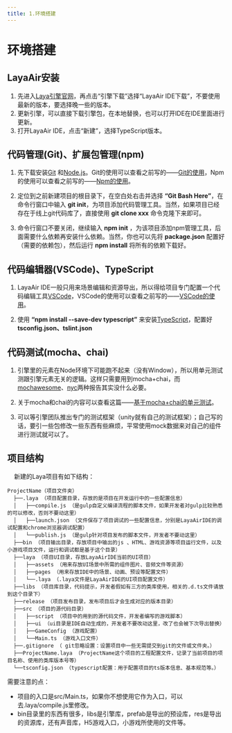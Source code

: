 ```yaml
---
title: 1.环境搭建
---
```


# 环境搭建

## LayaAir安装

1. 先进入[Laya引擎官网](https://ldc2.layabox.com/)，再点击“引擎下载”选择“LayaAir IDE下载”，不要使用最新的版本，要选择晚一些的版本。
2. 更新引擎，可以直接下载引擎包，在本地替换，也可以打开IDE在IDE里面进行更新。
3. 打开LayaAir IDE，点击“新建”，选择TypeScript版本。

## 代码管理(Git)、扩展包管理(npm)

1. 先下载安装[Git](https://git-scm.com/) 和[Node.js](https://nodejs.org/zh-cn/)。Git的使用可以查看之前写的——[Git的使用](/book-web/常用工具/Git的使用.md)，Npm的使用可以查看之前写的——[Npm的使用](/book-web/常用工具/Npm的使用.md)。  

2. 定位到之前新建项目的根目录下，在空白处右击并选择 **“Git Bash Here”**，在命令行窗口中输入 **git init**，为项目添加代码管理工具。当然，如果项目已经存在于线上git代码库了，直接使用 **git clone xxx** 命令克隆下来即可。

3. 命令行窗口不要关闭，继续输入 **npm init** ，为该项目添加npm管理工具，后面需要什么依赖再安装什么依赖。当然，你也可以先将 **package.json** 配置好（需要的依赖包），然后运行 **npm install** 将所有的依赖下载好。

## 代码编辑器(VSCode)、TypeScript

1. LayaAir IDE一般只用来场景编辑和资源导出，所以得给项目专门配置一个代码编辑工具[VSCode](https://code.visualstudio.com/)，VSCode的使用可以查看之前写的——[VSCode的使用](/book-web/常用工具/VSCode的使用.md)。

2. 使用 **“npm install --save-dev typescript”** 来安装[TypeScript](https://www.tslang.cn/)，配置好 **tsconfig.json、tslint.json**

## 代码测试(mocha、chai)

1. 引擎里的元素在Node环境下可能跑不起来（没有Window），所以用单元测试测跟引擎元素无关的逻辑。这样只需要用到mocha+chai，而[mochawesome](https://www.npmjs.com/package/mochawesome)、[nyc](https://www.npmjs.com/package/nyc)两种报告其实没什么必要。

2. 关于mocha和chai的内容可以查看这篇——[基于mocha+chai的单元测试](/book-web/web前端测试与调试/基于mocha+chai的单元测试.md)。

3. 可以等引擎团队推出专门的测试框架（unity就有自己的测试框架）；自己写的话，要引一些包修改一些东西有些麻烦，平常使用mock数据来对自己的组件进行测试就可以了。

## 项目结构

&nbsp;&nbsp;&nbsp;&nbsp;新建的Laya项目有如下结构：

```text
ProjectName（项目文件夹）
  ├──.laya （项目配置目录，存放的是项目在开发运行中的一些配置信息）
  │   ├──compile.js （是gulp自定义编译流程的脚本文件，如果开发者对gulp比较熟悉的可以修改，否则不要动这里）
  │   ├──launch.json （文件保存了项目调试的一些配置信息，分别是LayaAirIDE的调试配置和chrome浏览器调试配置）
  │   └──publish.js （是gulp针对项目发布的脚本文件，开发者不要动这里）
  ├──bin （项目输出目录，存放项目中输出的js 、HTML、游戏资源等项目运行文件，以及小游戏项目文件，运行和调试都是基于这个目录）
  ├──laya （项目UI目录，存放LayaAirIDE当前的UI项目）
  │   ├──assets （用来存放UI场景中所需的组件图片、音频文件等资源）
  │   ├──pages （用来存放IDE中的场景、动画、预设等配置文件）
  │   └──.laya （.laya文件是LayaAirIDE的UI项目配置文件）
  ├──libs （项目库目录，代码提示，开发者假如有三方的类库使用，相关的.d.ts文件请放到这个目录下）
  ├──release （项目发布目录，发布项目后才会生成对应的版本目录）
  ├──src （项目的源代码目录）
  │   ├──script （项目中的用到的源代码文件，开发者编写的游戏脚本）
  │   ├──ui （ui目录是IDE自动生成的，开发者不要改动这里，改了也会被下次导出替换）
  │   ├──GameConfig （游戏配置）
  │   └──Main.ts （游戏入口文件）
  ├──.gitignore （ git忽略设置：设置项目中一些无需提交到git的文件或文件夹。）
  ├──ProjectName.laya （ProjectName这个项目的工程配置文件，记录了当前项目的项目名称、使用的类库版本号等）
  └──tsconfig.json （typescript配置：用于配置项目的ts版本信息、基本规范等。）
```

需要注意的点：

- 项目的入口是src/Main.ts，如果你不想使用它作为入口，可以去.laya/compile.js里修改。
- bin目录里的东西有很多，libs是引擎库，prefab是导出的预设库，res是导出的资源库，还有声音库，H5游戏入口，小游戏所使用的文件等。
